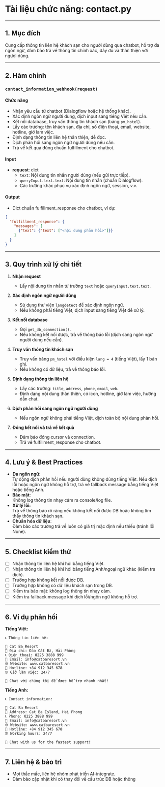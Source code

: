 # Tài liệu chức năng: contact.py

---

## 1. Mục đích

Cung cấp thông tin liên hệ khách sạn cho người dùng qua chatbot, hỗ trợ đa ngôn ngữ, đảm bảo trả về thông tin chính xác, đầy đủ và thân thiện với người dùng.

---

## 2. Hàm chính

### `contact_information_webhook(request)`

#### Chức năng

- Nhận yêu cầu từ chatbot (Dialogflow hoặc hệ thống khác).
- Xác định ngôn ngữ người dùng, dịch input sang tiếng Việt nếu cần.
- Kết nối database, truy vấn thông tin khách sạn (bảng `pm_hotel`).
- Lấy các trường: tên khách sạn, địa chỉ, số điện thoại, email, website, hotline, giờ làm việc.
- Định dạng thông tin liên hệ thân thiện, dễ đọc.
- Dịch phản hồi sang ngôn ngữ người dùng nếu cần.
- Trả về kết quả đúng chuẩn fulfillment cho chatbot.

#### Input

- **request**: dict  
  - `text`: Nội dung tin nhắn người dùng (nếu gửi trực tiếp).
  - `queryInput.text.text`: Nội dung tin nhắn (chuẩn Dialogflow).
  - Các trường khác phục vụ xác định ngôn ngữ, session, v.v.

#### Output

- Dict chuẩn fulfillment_response cho chatbot, ví dụ:
```json
{
  "fulfillment_response": {
    "messages": [
      {"text": {"text": ["<nội dung phản hồi>"]}}
    ]
  }
}
```

---

## 3. Quy trình xử lý chi tiết

1. **Nhận request**  
   - Lấy nội dung tin nhắn từ trường `text` hoặc `queryInput.text.text`.

2. **Xác định ngôn ngữ người dùng**  
   - Sử dụng thư viện `langdetect` để xác định ngôn ngữ.
   - Nếu không phải tiếng Việt, dịch input sang tiếng Việt để xử lý.

3. **Kết nối database**  
   - Gọi `get_db_connection()`.
   - Nếu không kết nối được, trả về thông báo lỗi (dịch sang ngôn ngữ người dùng nếu cần).

4. **Truy vấn thông tin khách sạn**  
   - Truy vấn bảng `pm_hotel` với điều kiện `lang = 4` (tiếng Việt), lấy 1 bản ghi.
   - Nếu không có dữ liệu, trả về thông báo lỗi.

5. **Định dạng thông tin liên hệ**  
   - Lấy các trường: `title`, `address`, `phone`, `email`, `web`.
   - Định dạng nội dung thân thiện, có icon, hotline, giờ làm việc, hướng dẫn chat.

6. **Dịch phản hồi sang ngôn ngữ người dùng**  
   - Nếu ngôn ngữ không phải tiếng Việt, dịch toàn bộ nội dung phản hồi.

7. **Đóng kết nối và trả về kết quả**  
   - Đảm bảo đóng cursor và connection.
   - Trả về fulfillment_response cho chatbot.

---

## 4. Lưu ý & Best Practices

- **Đa ngôn ngữ:**  
  Tự động dịch phản hồi nếu người dùng không dùng tiếng Việt. Nếu dịch lỗi hoặc ngôn ngữ không hỗ trợ, trả về fallback message bằng tiếng Việt hoặc tiếng Anh.
- **Bảo mật:**  
  Không log thông tin nhạy cảm ra console/log file.
- **Xử lý lỗi:**  
  Trả về thông báo rõ ràng nếu không kết nối được DB hoặc không tìm thấy thông tin khách sạn.
- **Chuẩn hóa dữ liệu:**  
  Đảm bảo các trường trả về luôn có giá trị mặc định nếu thiếu (tránh lỗi None).

---

## 5. Checklist kiểm thử

- [ ] Nhận thông tin liên hệ khi hỏi bằng tiếng Việt.
- [ ] Nhận thông tin liên hệ khi hỏi bằng tiếng Anh/ngoại ngữ khác (kiểm tra dịch).
- [ ] Trường hợp không kết nối được DB.
- [ ] Trường hợp không có dữ liệu khách sạn trong DB.
- [ ] Kiểm tra bảo mật: không log thông tin nhạy cảm.
- [ ] Kiểm tra fallback message khi dịch lỗi/ngôn ngữ không hỗ trợ.

---

## 6. Ví dụ phản hồi

**Tiếng Việt:**
```
📞 Thông tin liên hệ:

🏨 Cat Ba Resort
📍 Địa chỉ: Đảo Cát Bà, Hải Phòng
📞 Điện thoại: 0225 3888 999
📧 Email: info@catbaresort.vn
🌐 Website: www.catbaresort.vn
📱 Hotline: +84 912 345 678
⏰ Giờ làm việc: 24/7

💬 Chat với chúng tôi để được hỗ trợ nhanh nhất!
```

**Tiếng Anh:**
```
📞 Contact information:

🏨 Cat Ba Resort
📍 Address: Cat Ba Island, Hai Phong
📞 Phone: 0225 3888 999
📧 Email: info@catbaresort.vn
🌐 Website: www.catbaresort.vn
📱 Hotline: +84 912 345 678
⏰ Working hours: 24/7

💬 Chat with us for the fastest support!
```

---

## 7. Liên hệ & bảo trì

- Mọi thắc mắc, liên hệ nhóm phát triển AI-integrate.
- Đảm bảo cập nhật khi có thay đổi về cấu trúc DB hoặc thông
